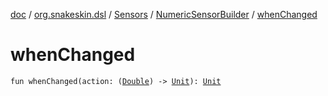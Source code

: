 [doc](../../../index.md) / [org.snakeskin.dsl](../../index.md) / [Sensors](../index.md) / [NumericSensorBuilder](index.md) / [whenChanged](./when-changed.md)

# whenChanged

`fun whenChanged(action: (`[`Double`](https://kotlinlang.org/api/latest/jvm/stdlib/kotlin/-double/index.html)`) -> `[`Unit`](https://kotlinlang.org/api/latest/jvm/stdlib/kotlin/-unit/index.html)`): `[`Unit`](https://kotlinlang.org/api/latest/jvm/stdlib/kotlin/-unit/index.html)